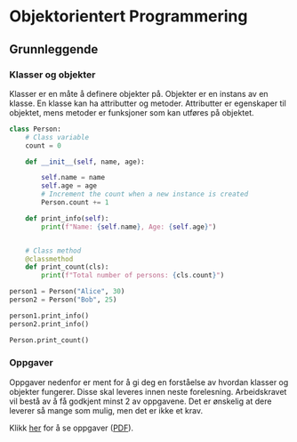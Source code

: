 # Objektorientert Programmering

## Grunnleggende

### Klasser og objekter

Klasser er en måte å definere objekter på. Objekter er en instans av en klasse. En klasse kan ha attributter og metoder. Attributter er egenskaper til objektet, mens metoder er funksjoner som kan utføres på objektet.

```python
class Person:
    # Class variable
    count = 0

    def __init__(self, name, age):

        self.name = name
        self.age = age
        # Increment the count when a new instance is created
        Person.count += 1

    def print_info(self):
        print(f"Name: {self.name}, Age: {self.age}")


    # Class method
    @classmethod
    def print_count(cls):
        print(f"Total number of persons: {cls.count}")

person1 = Person("Alice", 30)
person2 = Person("Bob", 25)

person1.print_info()
person2.print_info()

Person.print_count()

```

### Oppgaver

Oppgaver nedenfor er ment for å gi deg en forståelse av hvordan klasser og objekter fungerer. Disse skal leveres innen neste forelesning. Arbeidskravet vil bestå av å få godkjent minst 2 av oppgavene. Det er ønskelig at dere leverer så mange som mulig, men det er ikke et krav.

Klikk [her](oppgaver/oppgaver.md) for å se oppgaver ([PDF](oppgaver/oppgaver.pdf)).

